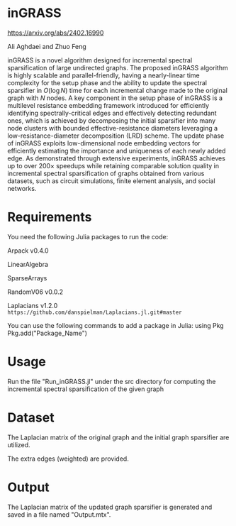 # inGRASS

https://arxiv.org/abs/2402.16990

Ali Aghdaei and Zhuo Feng

inGRASS is a novel algorithm designed for incremental spectral sparsification of large undirected graphs. 
The proposed inGRASS algorithm is highly scalable and parallel-friendly, having a nearly-linear time complexity for the setup phase and the ability to update the spectral sparsifier
in $O(\log N)$ time for each incremental change made to the original graph with $N$ nodes. A key component in the setup phase of inGRASS  is a multilevel resistance
embedding framework introduced for efficiently identifying spectrally-critical edges and effectively detecting redundant ones, which is achieved by decomposing the
initial sparsifier into many node clusters with bounded effective-resistance diameters leveraging a low-resistance-diameter decomposition (LRD) scheme.
The update phase of inGRASS exploits low-dimensional node embedding vectors for efficiently estimating the importance and uniqueness of each newly added edge.
As demonstrated through extensive experiments, inGRASS achieves up to over $200 \times$ speedups while retaining comparable solution quality in incremental
spectral sparsification of graphs obtained from various datasets, such as circuit simulations, finite element analysis, and social networks.

# Requirements
You need the following Julia packages to run the code:

Arpack v0.4.0

LinearAlgebra

SparseArrays

RandomV06 v0.0.2

Laplacians v1.2.0 `https://github.com/danspielman/Laplacians.jl.git#master`

You can use the following commands to add a package in Julia:
using Pkg
Pkg.add("Package_Name")

# Usage
Run the file "Run_inGRASS.jl" under the src directory for computing the incremental spectral sparsification of the given graph

# Dataset
The Laplacian matrix of the original graph and the initial graph sparsifier are utilized.

The extra edges (weighted) are provided.

# Output
The Laplacian matrix of the updated graph sparsifier is generated and saved in a file named "Output.mtx".
